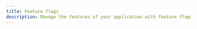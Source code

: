 ```yaml
---
title: Feature flags
description: Manage the features of your application with feature flags.
---
```

